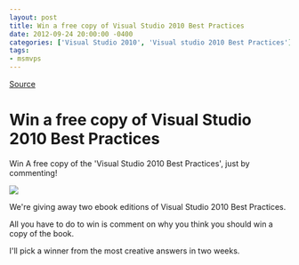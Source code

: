 ```yaml
---
layout: post
title: Win a free copy of Visual Studio 2010 Best Practices
date: 2012-09-24 20:00:00 -0400
categories: ['Visual Studio 2010', 'Visual studio 2010 Best Practices']
tags:
- msmvps
---
```

[Source](http://blogs.msmvps.com/peterritchie/2012/09/25/win-a-free-copy-of-visual-studio-2010-best-practices/ "Permalink to Win a free copy of Visual Studio 2010 Best Practices")

# Win a free copy of Visual Studio 2010 Best Practices

Win A free copy of the 'Visual Studio 2010 Best Practices', just by commenting!

![][1]

We're giving away two ebook editions of Visual Studio 2010 Best Practices.

All you have to do to win is comment on why you think you should win a copy of the book.

I'll pick a winner from the most creative answers in two weeks.

[1]: http://sphotos-a.ak.fbcdn.net/hphotos-ak-ash3/155273_464358956938327_975219555_n.jpg

